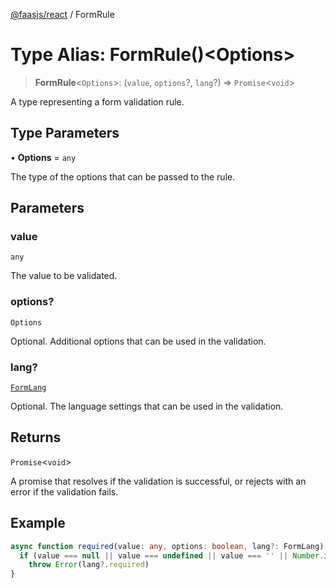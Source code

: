 [@faasjs/react](../README.md) / FormRule

# Type Alias: FormRule()\<Options\>

> **FormRule**\<`Options`\>: (`value`, `options`?, `lang`?) => `Promise`\<`void`\>

A type representing a form validation rule.

## Type Parameters

• **Options** = `any`

The type of the options that can be passed to the rule.

## Parameters

### value

`any`

The value to be validated.

### options?

`Options`

Optional. Additional options that can be used in the validation.

### lang?

[`FormLang`](FormLang.md)

Optional. The language settings that can be used in the validation.

## Returns

`Promise`\<`void`\>

A promise that resolves if the validation is successful, or rejects with an error if the validation fails.

## Example

```ts
async function required(value: any, options: boolean, lang?: FormLang) {
  if (value === null || value === undefined || value === '' || Number.isNaN(value))
    throw Error(lang?.required)
}
```
